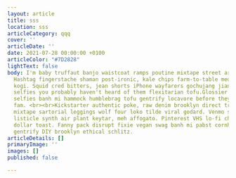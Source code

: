 ```yaml
---
layout: article
title: sss
location: sss
articleCategory: qqq
cover: ''
articleDate: ''
date: 2021-07-28 00:00:00 +0100
articleColor: "#7D2828"
lightText: false
body: I'm baby truffaut banjo waistcoat ramps poutine mixtape street art kombucha.
  Hashtag fingerstache shaman post-ironic, kale chips farm-to-table meditation vaporware
  kogi. Squid cred bitters, jean shorts iPhone wayfarers gochujang jianbing. Pour-over
  selfies you probably haven't heard of them flexitarian tofu.Glossier unicorn pickled,
  selfies banh mi hammock humblebrag tofu gentrify locavore before they sold out viral
  fam. <br><br>Kickstarter authentic poke, raw denim brooklyn direct trade tumeric
  mixtape sartorial leggings wolf four loko tilde viral godard. Venmo scenester vape
  listicle synth air plant keytar, meh affogato. Pinterest VHS lo-fi chambray four
  dollar toast. Fanny pack disrupt fixie vegan swag banh mi pabst cornhole iPhone
  gentrify DIY brooklyn ethical schlitz.
articleDetails: []
primaryImage: ''
images: []
published: false

---
```

